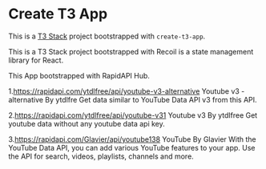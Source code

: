 # Create T3 App

This is a [T3 Stack](https://create.t3.gg/) project bootstrapped with `create-t3-app`.

This is a T3 Stack project bootstrapped with Recoil is a state management library for React.

This App bootstrapped with RapidAPI Hub.

1.https://rapidapi.com/ytdlfree/api/youtube-v3-alternative
Youtube v3 - alternative By ytdlfre
Get data similar to YouTube Data API v3 from this API.

2.https://rapidapi.com/ytdlfree/api/youtube-v31
Youtube v3 By ytdlfree
Get youtube data without any youtube data api key.

3.https://rapidapi.com/Glavier/api/youtube138
YouTube By Glavier
With the YouTube Data API, you can add various YouTube features to your app. Use the API for search, videos, playlists, channels and more.
